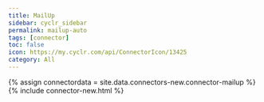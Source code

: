 ```yaml
---
title: MailUp
sidebar: cyclr_sidebar
permalink: mailup-auto
tags: [connector]
toc: false
icon: https://my.cyclr.com/api/ConnectorIcon/13425
category: All
---
```

{% assign connectordata = site.data.connectors-new.connector-mailup %}
{% include connector-new.html %}	